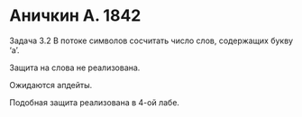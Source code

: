 ﻿# Аничкин А. 1842
Задача 3.2  В потоке символов сосчитать число слов, содержащих букву ‘а’. 

Защита на слова не реализована.

Ожидаются апдейты.

Подобная защита реализована в 4-ой лабе.
